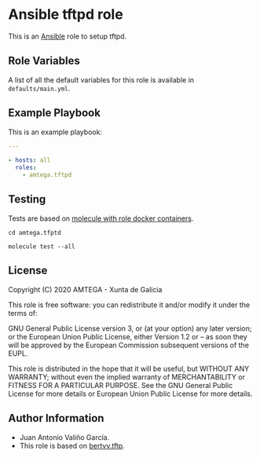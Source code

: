 # Ansible tftpd role

This is an [Ansible](http://www.ansible.com) role to setup tftpd.

## Role Variables

A list of all the default variables for this role is available in `defaults/main.yml`.

## Example Playbook

This is an example playbook:

```yaml
---

- hosts: all
  roles:
    - amtega.tftpd
```

## Testing

Tests are based on [molecule with role docker containers](https://molecule.readthedocs.io/en/latest/installation.html).

```shell
cd amtega.tfptd

molecule test --all
```

## License

Copyright (C) 2020 AMTEGA - Xunta de Galicia

This role is free software: you can redistribute it and/or modify it under the terms of:

GNU General Public License version 3, or (at your option) any later version; or the European Union Public License, either Version 1.2 or – as soon they will be approved by the European Commission ­subsequent versions of the EUPL.

This role is distributed in the hope that it will be useful, but WITHOUT ANY WARRANTY; without even the implied warranty of MERCHANTABILITY or FITNESS FOR A PARTICULAR PURPOSE.  See the GNU General Public License for more details or European Union Public License for more details.

## Author Information

- Juan Antonio Valiño García.
- This role is based on [bertvv.tftp](https://galaxy.ansible.com/bertvv/tftp).
